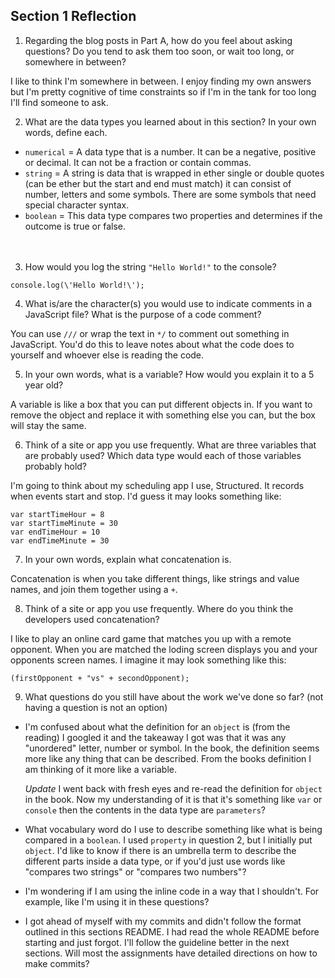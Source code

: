 ## Section 1 Reflection

1. Regarding the blog posts in Part A, how do you feel about asking questions? Do you tend to ask them too soon, or wait too long, or somewhere in between?

  I like to think I'm somewhere in between. I enjoy finding my own answers but I'm pretty cognitive of time constraints so if I'm in the tank for too long I'll find someone to ask.

2. What are the data types you learned about in this section? In your own words, define each.

  - `numerical` = A data type that is a number. It can be a negative,  positive or decimal. It can not be a fraction or contain commas.
  - `string` = A string is data that is wrapped in ether single or double quotes (can be ether but the start and end must match) it can consist of number, letters and some symbols. There are some symbols that need special character syntax.
  - `boolean` = This data type compares two properties and determines if the outcome is true or false.  
<br><br>
3. How would you log the string `"Hello World!"` to the console?
  ```
  console.log(\'Hello World!\');
  ```

4. What is/are the character(s) you would use to indicate comments in a JavaScript file? What is the purpose of a code comment?

  You can use `///` or wrap the text in `*/` to comment out something in JavaScript. You'd do this to leave notes about what the code does to yourself and whoever else is reading the code.

5. In your own words, what is a variable? How would you explain it to a 5 year old?

  A variable is like a box that you can put different objects in. If you want to remove the object and replace it with something else you can, but the box will stay the same.

6. Think of a site or app you use frequently. What are three variables that are probably used? Which data type would each of those variables probably hold?

I'm going to think about my scheduling app I use, Structured. It records when events start and stop. I'd guess it may looks something like:
```
var startTimeHour = 8
var startTimeMinute = 30
var endTimeHour = 10
var endTimeMinute = 30
```

7. In your own words, explain what concatenation is.

  Concatenation is when you take different things, like strings and value names, and join them together using a `+`.

8. Think of a site or app you use frequently. Where do you think the developers used concatenation?

I like to play an online card game that matches you up with a remote opponent. When you are matched the loding screen displays you and your opponents screen names. I imagine it may look something like this:
```
(firstOpponent + "vs" + secondOpponent);
```

9. What questions do you still have about the work we've done so far? (not having a question is not an option)

- I'm confused about what the definition for an `object` is (from the reading) I googled it and the takeaway I got was that it was any "unordered" letter, number or symbol. In the book, the definition seems more like any thing that can be described. From the books definition I am thinking of it more like a variable.

  *Update* I went back with fresh eyes and re-read the definition for `object` in the book. Now my understanding of it is that it's something like `var` or `console` then the contents in the data type are `parameters`?


- What vocabulary word do I use to describe something like what is being compared in a `boolean`. I used `property` in question 2, but I initially put `object`. I'd like to know if there is an umbrella term to describe the different parts inside a data type, or if you'd just use words like "compares two strings" or "compares two numbers"?

- I'm wondering if I am using the inline code in a way that I shouldn't. For example, like I'm using it in these questions?

- I got ahead of myself with my commits and didn't follow the format outlined in this sections README. I had read the whole README before starting and just forgot. I'll follow the guideline better in the next sections. Will most the assignments have detailed directions on how to make commits?
